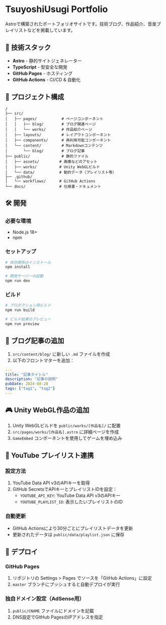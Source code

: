# TsuyoshiUsugi Portfolio

Astroで構築されたポートフォリオサイトです。技術ブログ、作品紹介、音楽プレイリストなどを掲載しています。

## 🚀 技術スタック

- **Astro** - 静的サイトジェネレーター
- **TypeScript** - 型安全な開発
- **GitHub Pages** - ホスティング
- **GitHub Actions** - CI/CD & 自動化

## 📁 プロジェクト構成

```
/
├── src/
│   ├── pages/           # ページコンポーネント
│   │   ├── blog/        # ブログ関連ページ
│   │   └── works/       # 作品紹介ページ
│   ├── layouts/         # レイアウトコンポーネント
│   ├── components/      # 再利用可能コンポーネント
│   └── content/         # Markdownコンテンツ
│       └── blog/        # ブログ記事
├── public/              # 静的ファイル
│   ├── assets/         # 画像などのアセット
│   ├── works/          # Unity WebGLビルド
│   └── data/           # 動的データ（プレイリスト等）
├── .github/
│   └── workflows/      # GitHub Actions
└── docs/               # 仕様書・ドキュメント
```

## 🛠️ 開発

### 必要な環境

- Node.js 18+
- npm

### セットアップ

```bash
# 依存関係のインストール
npm install

# 開発サーバーの起動
npm run dev
```

### ビルド

```bash
# プロダクション用ビルド
npm run build

# ビルド結果のプレビュー
npm run preview
```

## 📝 ブログ記事の追加

1. `src/content/blog/` に新しい `.md` ファイルを作成
2. 以下のフロントマターを追加：

```yaml
---
title: "記事タイトル"
description: "記事の説明"
pubDate: 2024-08-28
tags: ["tag1", "tag2"]
---
```

## 🎮 Unity WebGL作品の追加

1. Unity WebGLビルドを `public/works/[作品名]/` に配置
2. `src/pages/works/[作品名].astro` に詳細ページを作成
3. `GameEmbed` コンポーネントを使用してゲームを埋め込み

## 🎵 YouTube プレイリスト連携

### 設定方法

1. YouTube Data API v3のAPIキーを取得
2. GitHub SecretsでAPIキーとプレイリストIDを設定：
   - `YOUTUBE_API_KEY`: YouTube Data API v3のAPIキー
   - `YOUTUBE_PLAYLIST_ID`: 表示したいプレイリストのID

### 自動更新

- GitHub Actionsにより30分ごとにプレイリストデータを更新
- 更新されたデータは `public/data/playlist.json` に保存

## 🚀 デプロイ

### GitHub Pages

1. リポジトリの Settings > Pages でソースを「GitHub Actions」に設定
2. `master` ブランチにプッシュすると自動デプロイが実行

### 独自ドメイン設定（AdSense用）

1. `public/CNAME` ファイルにドメインを記載
2. DNS設定でGitHub PagesのIPアドレスを指定

